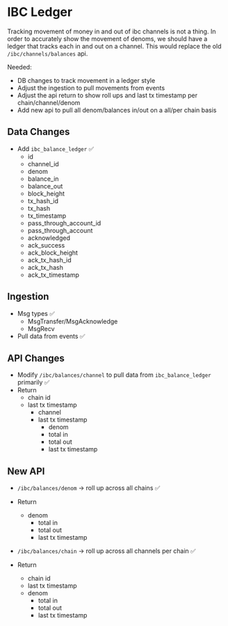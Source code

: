 # IBC Ledger

Tracking movement of money in and out of ibc channels is not a thing. In order to accurately show the movement of denoms,
we should have a ledger that tracks each in and out on a channel. This would replace the old `/ibc/channels/balances` api.

Needed:
* DB changes to track movement in a ledger style
* Adjust the ingestion to pull movements from events
* Adjust the api return to show roll ups and last tx timestamp per chain/channel/denom
* Add new api to pull all denom/balances in/out on a all/per chain basis

## Data Changes
* Add `ibc_balance_ledger` &#9989;
  * id
  * channel_id
  * denom
  * balance_in
  * balance_out
  * block_height
  * tx_hash_id
  * tx_hash
  * tx_timestamp
  * pass_through_account_id
  * pass_through_account
  * acknowledged
  * ack_success
  * ack_block_height
  * ack_tx_hash_id
  * ack_tx_hash
  * ack_tx_timestamp
    
## Ingestion
* Msg types &#9989;
  * MsgTransfer/MsgAcknowledge
  * MsgRecv
* Pull data from events &#9989;

## API Changes
* Modify `/ibc/balances/channel` to pull data from `ibc_balance_ledger` primarily &#9989;
* Return
  * chain id
  * last tx timestamp
    * channel
    * last tx timestamp
        * denom
        * total in
        * total out
        * last tx timestamp
    
## New API
* `/ibc/balances/denom` -> roll up across all chains &#9989;
* Return 
  * denom
    * total in
    * total out
    * last tx timestamp

* `/ibc/balances/chain` -> roll up across all channels per chain &#9989;
* Return
  * chain id
  * last tx timestamp
  * denom
    * total in
    * total out
    * last tx timestamp
